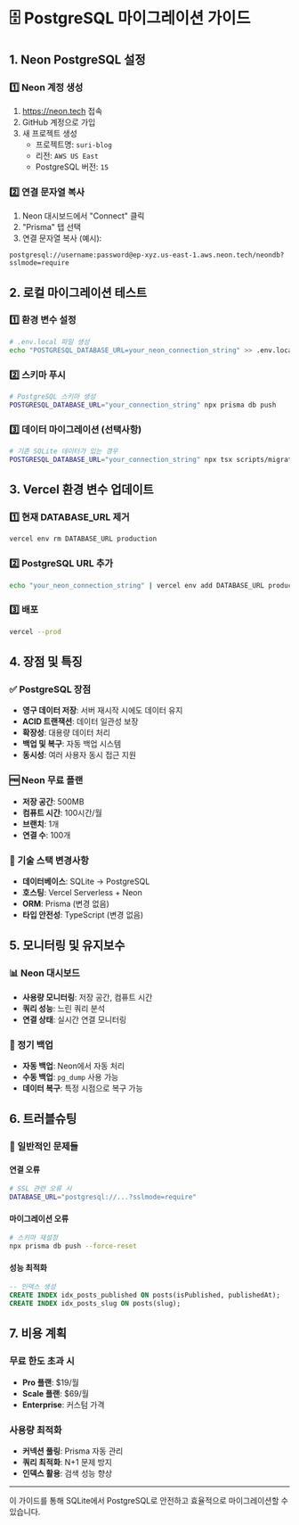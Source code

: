 # 🗄️ PostgreSQL 마이그레이션 가이드

## 1. Neon PostgreSQL 설정

### 1️⃣ Neon 계정 생성
1. https://neon.tech 접속
2. GitHub 계정으로 가입
3. 새 프로젝트 생성
   - 프로젝트명: `suri-blog`
   - 리전: `AWS US East`
   - PostgreSQL 버전: `15`

### 2️⃣ 연결 문자열 복사
1. Neon 대시보드에서 "Connect" 클릭
2. "Prisma" 탭 선택
3. 연결 문자열 복사 (예시):
```
postgresql://username:password@ep-xyz.us-east-1.aws.neon.tech/neondb?sslmode=require
```

## 2. 로컬 마이그레이션 테스트

### 1️⃣ 환경 변수 설정
```bash
# .env.local 파일 생성
echo "POSTGRESQL_DATABASE_URL=your_neon_connection_string" >> .env.local
```

### 2️⃣ 스키마 푸시
```bash
# PostgreSQL 스키마 생성
POSTGRESQL_DATABASE_URL="your_connection_string" npx prisma db push
```

### 3️⃣ 데이터 마이그레이션 (선택사항)
```bash
# 기존 SQLite 데이터가 있는 경우
POSTGRESQL_DATABASE_URL="your_connection_string" npx tsx scripts/migrate-to-postgresql.ts
```

## 3. Vercel 환경 변수 업데이트

### 1️⃣ 현재 DATABASE_URL 제거
```bash
vercel env rm DATABASE_URL production
```

### 2️⃣ PostgreSQL URL 추가
```bash
echo "your_neon_connection_string" | vercel env add DATABASE_URL production
```

### 3️⃣ 배포
```bash
vercel --prod
```

## 4. 장점 및 특징

### ✅ PostgreSQL 장점
- **영구 데이터 저장**: 서버 재시작 시에도 데이터 유지
- **ACID 트랜잭션**: 데이터 일관성 보장
- **확장성**: 대용량 데이터 처리
- **백업 및 복구**: 자동 백업 시스템
- **동시성**: 여러 사용자 동시 접근 지원

### 🆓 Neon 무료 플랜
- **저장 공간**: 500MB
- **컴퓨트 시간**: 100시간/월
- **브랜치**: 1개
- **연결 수**: 100개

### 🔧 기술 스택 변경사항
- **데이터베이스**: SQLite → PostgreSQL
- **호스팅**: Vercel Serverless + Neon
- **ORM**: Prisma (변경 없음)
- **타입 안전성**: TypeScript (변경 없음)

## 5. 모니터링 및 유지보수

### 📊 Neon 대시보드
- **사용량 모니터링**: 저장 공간, 컴퓨트 시간
- **쿼리 성능**: 느린 쿼리 분석
- **연결 상태**: 실시간 연결 모니터링

### 🔄 정기 백업
- **자동 백업**: Neon에서 자동 처리
- **수동 백업**: `pg_dump` 사용 가능
- **데이터 복구**: 특정 시점으로 복구 가능

## 6. 트러블슈팅

### 🐛 일반적인 문제들

#### 연결 오류
```bash
# SSL 관련 오류 시
DATABASE_URL="postgresql://...?sslmode=require"
```

#### 마이그레이션 오류
```bash
# 스키마 재설정
npx prisma db push --force-reset
```

#### 성능 최적화
```sql
-- 인덱스 생성
CREATE INDEX idx_posts_published ON posts(isPublished, publishedAt);
CREATE INDEX idx_posts_slug ON posts(slug);
```

## 7. 비용 계획

### 무료 한도 초과 시
- **Pro 플랜**: $19/월
- **Scale 플랜**: $69/월
- **Enterprise**: 커스텀 가격

### 사용량 최적화
- **커넥션 풀링**: Prisma 자동 관리
- **쿼리 최적화**: N+1 문제 방지
- **인덱스 활용**: 검색 성능 향상

---

이 가이드를 통해 SQLite에서 PostgreSQL로 안전하고 효율적으로 마이그레이션할 수 있습니다.